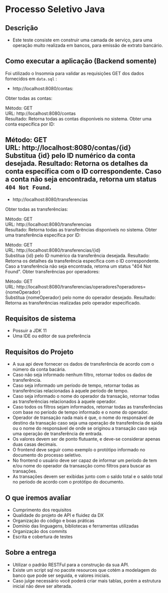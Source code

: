# Processo Seletivo Java

## Descrição

- Este teste consiste em construir uma camada de serviço, para uma operação muito realizada em bancos, para emissão de
  extrato bancário.

## Como executar a aplicação (Backend somente)

Foi utilizado o Insomnia para validar as requisições GET dos dados fornecidos em `data.sql` :

- http://localhost:8080/contas:

Obter todas as contas:

Método: GET <br>
URL: http://localhost:8080/contas <br>
Resultado: Retorna todas as contas disponíveis no sistema.
Obter uma conta específica por ID:

Método: GET <br>
URL: http://localhost:8080/contas/{id} <br>
Substitua {id} pelo ID numérico da conta desejada.
Resultado: Retorna os detalhes da conta específica com o ID correspondente. Caso a conta não seja encontrada, retorna um
status `404 Not Found`.
---

- http://localhost:8080/transferencias

Obter todas as transferências:

Método: GET <br>
URL: http://localhost:8080/transferencias <br>
Resultado: Retorna todas as transferências disponíveis no sistema.
Obter uma transferência específica por ID:

Método: GET <br>
URL: http://localhost:8080/transferencias/{id} <br>
Substitua {id} pelo ID numérico da transferência desejada.
Resultado: Retorna os detalhes da transferência específica com o ID correspondente. Caso a transferência não seja encontrada, retorna um status "404 Not Found".
Obter transferências por operadores:

Método: GET <br>
URL: http://localhost:8080/transferencias/operadores?operadores={nomeOperador} <br>
Substitua {nomeOperador} pelo nome do operador desejado.
Resultado: Retorna as transferências realizadas pelo operador especificado.

## Requisitos de sistema

- Possuir a JDK 11
- Uma IDE ou editor de sua preferência

## Requisitos do Projeto

- A sua api deve fornecer os dados de transferência de acordo com o número da conta bacária.
- Caso não seja informado nenhum filtro, retornar todos os dados de transferência.
- Caso seja informado um período de tempo, retornar todas as transferências relacionadas à aquele período de tempo.
- Caso seja informado o nome do operador da transação, retornar todas as transferências relacionados à aquele operador.
- Caso todos os filtros sejam informados, retornar todas as transferências com base no período de tempo informado e o
  nome do operador.
- Operador de transação nada mais é que, o nome do responsável de destino da transação caso seja uma operação de
  transferência de saida ou o nome do responsável de onde se originou a transação caso seja uma operação de
  transferência de entrada.
- Os valores devem ser de ponto flutuante, e deve-se considerar apenas duas casas decimais.
- O frontend deve seguir como exemplo o protótipo informado no documento do processo seletivo.
- No frontend o usuário deve ser capaz de informar um período de tem e/ou nome do operador da transasção como filtros
  para buscar as transações.
- As transações devem ser exibidas junto com o saldo total e o saldo total no período de acordo com o protótipo do
  documento.

## O que iremos avaliar

- Cumprimento dos requisitos
- Qualidade do projeto de API e fluidez da DX
- Organização do código e boas práticas
- Domínio das linguagens, bibliotecas e ferramentas utilizadas
- Organização dos commits
- Escrita e cobertura de testes

## Sobre a entrega

- Utilizar o padrão RESTFul para a construção da sua API.
- Existe um script sql no pacote resources que cotém a modelagem do banco que pode ser seguida, e valores iniciais.
- Caso julge necessário você poderá criar mais tablas, porém a estrutura inicial não deve ser alterada.